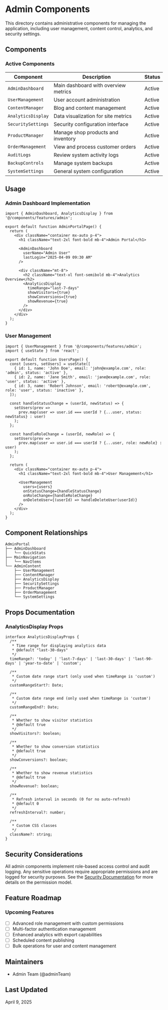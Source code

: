 # Admin Components

This directory contains administrative components for managing the application, including user management, content control, analytics, and security settings.

## Components

### Active Components

| Component | Description | Status |
|-----------|-------------|--------|
| `AdminDashboard` | Main dashboard with overview metrics | Active |
| `UserManagement` | User account administration | Active |
| `ContentManager` | Blog and content management | Active |
| `AnalyticsDisplay` | Data visualization for site metrics | Active |
| `SecuritySettings` | Security configuration interface | Active |
| `ProductManager` | Manage shop products and inventory | Active |
| `OrderManagement` | View and process customer orders | Active |
| `AuditLogs` | Review system activity logs | Active |
| `BackupControls` | Manage system backups | Active |
| `SystemSettings` | General system configuration | Active |

## Usage

### Admin Dashboard Implementation

```tsx
import { AdminDashboard, AnalyticsDisplay } from '@/components/features/admin';

export default function AdminPortalPage() {
  return (
    <div className="container mx-auto p-4">
      <h1 className="text-2xl font-bold mb-4">Admin Portal</h1>
      
      <AdminDashboard 
        userName="Admin User"
        lastLogin="2025-04-09 09:30 AM"
      />
      
      <div className="mt-8">
        <h2 className="text-xl font-semibold mb-4">Analytics Overview</h2>
        <AnalyticsDisplay 
          timeRange="last-7-days"
          showVisitors={true}
          showConversions={true}
          showRevenue={true}
        />
      </div>
    </div>
  );
}
```

### User Management

```tsx
import { UserManagement } from '@/components/features/admin';
import { useState } from 'react';

export default function UsersPage() {
  const [users, setUsers] = useState([
    { id: 1, name: 'John Doe', email: 'john@example.com', role: 'admin', status: 'active' },
    { id: 2, name: 'Jane Smith', email: 'jane@example.com', role: 'user', status: 'active' },
    { id: 3, name: 'Robert Johnson', email: 'robert@example.com', role: 'user', status: 'inactive' },
  ]);
  
  const handleStatusChange = (userId, newStatus) => {
    setUsers(prev => 
      prev.map(user => user.id === userId ? {...user, status: newStatus} : user)
    );
  };
  
  const handleRoleChange = (userId, newRole) => {
    setUsers(prev => 
      prev.map(user => user.id === userId ? {...user, role: newRole} : user)
    );
  };
  
  return (
    <div className="container mx-auto p-4">
      <h1 className="text-2xl font-bold mb-4">User Management</h1>
      
      <UserManagement 
        users={users}
        onStatusChange={handleStatusChange}
        onRoleChange={handleRoleChange}
        onDeleteUser={(userId) => handleDeleteUser(userId)}
      />
    </div>
  );
}
```

## Component Relationships

```
AdminPortal
├── AdminDashboard
│   └── QuickStats
├── MainNavigation
│   └── NavItems
└── AdminContent
    ├── UserManagement
    ├── ContentManager
    ├── AnalyticsDisplay
    ├── SecuritySettings
    ├── ProductManager
    ├── OrderManagement
    └── SystemSettings
```

## Props Documentation

### AnalyticsDisplay Props

```tsx
interface AnalyticsDisplayProps {
  /**
   * Time range for displaying analytics data
   * @default "last-30-days"
   */
  timeRange?: 'today' | 'last-7-days' | 'last-30-days' | 'last-90-days' | 'year-to-date' | 'custom';
  
  /**
   * Custom date range start (only used when timeRange is 'custom')
   */
  customRangeStart?: Date;
  
  /**
   * Custom date range end (only used when timeRange is 'custom')
   */
  customRangeEnd?: Date;
  
  /**
   * Whether to show visitor statistics
   * @default true
   */
  showVisitors?: boolean;
  
  /**
   * Whether to show conversion statistics
   * @default true
   */
  showConversions?: boolean;
  
  /**
   * Whether to show revenue statistics
   * @default true
   */
  showRevenue?: boolean;
  
  /**
   * Refresh interval in seconds (0 for no auto-refresh)
   * @default 0
   */
  refreshInterval?: number;
  
  /**
   * Custom CSS classes
   */
  className?: string;
}
```

## Security Considerations

All admin components implement role-based access control and audit logging. Any sensitive operations require appropriate permissions and are logged for security purposes. See the [Security Documentation](docs/SECURITY.md) for more details on the permission model.

## Feature Roadmap

### Upcoming Features

- [ ] Advanced role management with custom permissions
- [ ] Multi-factor authentication management
- [ ] Enhanced analytics with export capabilities
- [ ] Scheduled content publishing
- [ ] Bulk operations for user and content management

## Maintainers

- Admin Team (@adminTeam)

## Last Updated

April 9, 2025

